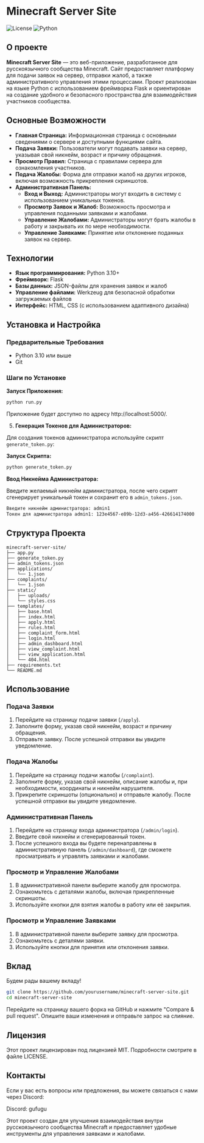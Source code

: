 
# Minecraft Server Site

![License](https://img.shields.io/badge/license-MIT-blue.svg)
![Python](https://img.shields.io/badge/Python-3.10+-blue.svg)
## О проекте

**Minecraft Server Site** — это веб-приложение, разработанное для русскоязычного сообщества Minecraft. Сайт предоставляет платформу для подачи заявок на сервер, отправки жалоб, а также административного управления этими процессами. Проект реализован на языке Python с использованием фреймворка Flask и ориентирован на создание удобного и безопасного пространства для взаимодействия участников сообщества.

## Основные Возможности

- **Главная Страница:** Информационная страница с основными сведениями о сервере и доступными функциями сайта.
- **Подача Заявки:** Пользователи могут подавать заявки на сервер, указывая свой никнейм, возраст и причину обращения.
- **Просмотр Правил:** Страница с правилами сервера для ознакомления участников.
- **Подача Жалобы:** Форма для отправки жалоб на других игроков, включая возможность прикрепления скриншотов.
- **Административная Панель:**
  - **Вход и Выход:** Администраторы могут входить в систему с использованием уникальных токенов.
  - **Просмотр Заявок и Жалоб:** Возможность просмотра и управления поданными заявками и жалобами.
  - **Управление Жалобами:** Администраторы могут брать жалобы в работу и закрывать их по мере необходимости.
  - **Управление Заявками:** Принятие или отклонение поданных заявок на сервер.

## Технологии

- **Язык программирования:** Python 3.10+
- **Фреймворк:** Flask
- **Базы данных:** JSON-файлы для хранения заявок и жалоб
- **Управление файлами:** Werkzeug для безопасной обработки загружаемых файлов
- **Интерфейс:** HTML, CSS (с использованием адаптивного дизайна)

## Установка и Настройка

### Предварительные Требования

- Python 3.10 или выше
- Git

### Шаги по Установке

 **Запуск Приложения:**

   ```bash
   python run.py
   ```

Приложение будет доступно по адресу http://localhost:5000/.

5. **Генерация Токенов для Администраторов:**

Для создания токенов администратора используйте скрипт `generate_token.py`:

**Запуск Скрипта:**

```bash
python generate_token.py
```

**Ввод Никнейма Администратора:**

Введите желаемый никнейм администратора, после чего скрипт сгенерирует уникальный токен и сохранит его в `admin_tokens.json`.

```bash
Введите никнейм администратора: admin1
Токен для администратора admin1: 123e4567-e89b-12d3-a456-426614174000
```

## Структура Проекта

```plaintext
minecraft-server-site/
├── app.py
├── generate_token.py
├── admin_tokens.json
├── applications/
│   └── 1.json
├── complaints/
│   └── 1.json
├── static/
│   ├── uploads/
│   └── styles.css
├── templates/
│   ├── base.html
│   ├── index.html
│   ├── apply.html
│   ├── rules.html
│   ├── complaint_form.html
│   ├── login.html
│   ├── admin_dashboard.html
│   ├── view_complaint.html
│   ├── view_application.html
│   └── 404.html
├── requirements.txt
└── README.md
```

## Использование

### Подача Заявки

1. Перейдите на страницу подачи заявки (`/apply`).
2. Заполните форму, указав свой никнейм, возраст и причину обращения.
3. Отправьте заявку. После успешной отправки вы увидите уведомление.

### Подача Жалобы

1. Перейдите на страницу подачи жалобы (`/complaint`).
2. Заполните форму, указав свой никнейм, описание жалобы и, при необходимости, координаты и никнейм нарушителя.
3. Прикрепите скриншоты (опционально) и отправьте жалобу. После успешной отправки вы увидите уведомление.

### Административная Панель

1. Перейдите на страницу входа администратора (`/admin/login`).
2. Введите свой никнейм и сгенерированный токен.
3. После успешного входа вы будете перенаправлены в административную панель (`/admin/dashboard`), где сможете просматривать и управлять заявками и жалобами.

### Просмотр и Управление Жалобами

1. В административной панели выберите жалобу для просмотра.
2. Ознакомьтесь с деталями жалобы, включая прикрепленные скриншоты.
3. Используйте кнопки для взятия жалобы в работу или её закрытия.

### Просмотр и Управление Заявками

1. В административной панели выберите заявку для просмотра.
2. Ознакомьтесь с деталями заявки.
3. Используйте кнопки для принятия или отклонения заявки.

## Вклад

Будем рады вашему вкладу!
   ```bash
   git clone https://github.com/yourusername/minecraft-server-site.git
   cd minecraft-server-site
   ```

Перейдите на страницу вашего форка на GitHub и нажмите "Compare & pull request". Опишите ваши изменения и отправьте запрос на слияние.

## Лицензия

Этот проект лицензирован под лицензией MIT. Подробности смотрите в файле LICENSE.

## Контакты

Если у вас есть вопросы или предложения, вы можете связаться с нами через Discord:

Discord: gufugu

Этот проект создан для улучшения взаимодействия внутри русскоязычного сообщества Minecraft и предоставляет удобные инструменты для управления заявками и жалобами.
